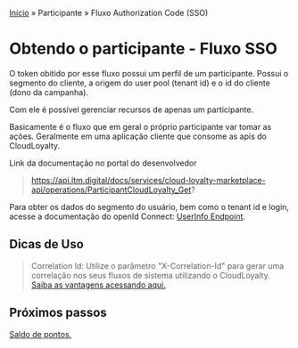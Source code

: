 [Início](/readme.md) &raquo; Participante &raquo; Fluxo Authorization Code (SSO)

# Obtendo o participante - Fluxo SSO

O token obitido por esse fluxo possui um perfil de um participante.
Possui o segmento do cliente, a origem do user pool (tenant id) e o id do cliente (dono da campanha).

Com ele é possível gerenciar recursos de apenas um participante.

Basicamente é o fluxo que em geral o próprio participante var tomar as ações. Geralmente em uma aplicação cliente que consome as apis do CloudLoyalty.

Link da documentação no portal do desenvolvedor

> https://api.ltm.digital/docs/services/cloud-loyalty-marketplace-api/operations/ParticipantCloudLoyalty_Get?

Para obter os dados do segmento do usuário, bem como o tenant id e login, acesse a documentação do openId Connect:
[UserInfo Endpoint](/auth/cognito/well-known.md).

## Dicas de Uso

> Correlation Id: Utilize o parâmetro "X-Correlation-Id" para gerar uma correlação nos seus fluxos de sistema utilizando o CloudLoyalty.
[Saiba as vantagens acessando aqui.](/tips/readme.md)

## Próximos passos

[Saldo de pontos.](/participant/balance.md)
